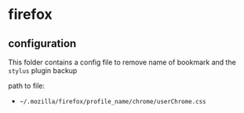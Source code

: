 # firefox

## configuration

This folder contains a config file to remove name of bookmark and the `stylus`
plugin backup

path to file:
- `~/.mozilla/firefox/profile_name/chrome/userChrome.css`
